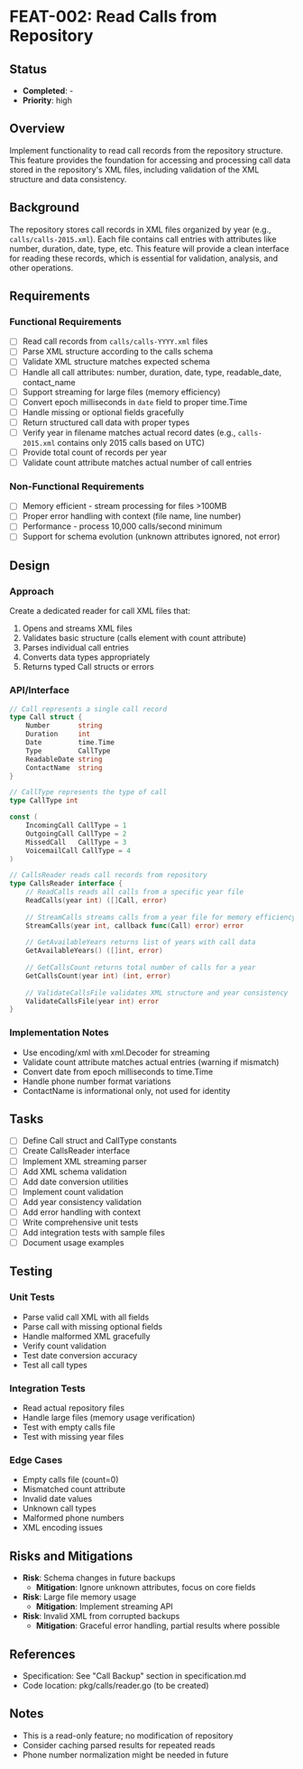# FEAT-002: Read Calls from Repository

## Status
- **Completed**: -
- **Priority**: high

## Overview
Implement functionality to read call records from the repository structure. This feature provides the foundation for accessing and processing call data stored in the repository's XML files, including validation of the XML structure and data consistency.

## Background
The repository stores call records in XML files organized by year (e.g., `calls/calls-2015.xml`). Each file contains call entries with attributes like number, duration, date, type, etc. This feature will provide a clean interface for reading these records, which is essential for validation, analysis, and other operations.

## Requirements
### Functional Requirements
- [ ] Read call records from `calls/calls-YYYY.xml` files
- [ ] Parse XML structure according to the calls schema
- [ ] Validate XML structure matches expected schema
- [ ] Handle all call attributes: number, duration, date, type, readable_date, contact_name
- [ ] Support streaming for large files (memory efficiency)
- [ ] Convert epoch milliseconds in `date` field to proper time.Time
- [ ] Handle missing or optional fields gracefully
- [ ] Return structured call data with proper types
- [ ] Verify year in filename matches actual record dates (e.g., `calls-2015.xml` contains only 2015 calls based on UTC)
- [ ] Provide total count of records per year
- [ ] Validate count attribute matches actual number of call entries

### Non-Functional Requirements
- [ ] Memory efficient - stream processing for files >100MB
- [ ] Proper error handling with context (file name, line number)
- [ ] Performance - process 10,000 calls/second minimum
- [ ] Support for schema evolution (unknown attributes ignored, not error)

## Design
### Approach
Create a dedicated reader for call XML files that:
1. Opens and streams XML files
2. Validates basic structure (calls element with count attribute)
3. Parses individual call entries
4. Converts data types appropriately
5. Returns typed Call structs or errors

### API/Interface
```go
// Call represents a single call record
type Call struct {
    Number       string
    Duration     int
    Date         time.Time
    Type         CallType
    ReadableDate string
    ContactName  string
}

// CallType represents the type of call
type CallType int

const (
    IncomingCall CallType = 1
    OutgoingCall CallType = 2
    MissedCall   CallType = 3
    VoicemailCall CallType = 4
)

// CallsReader reads call records from repository
type CallsReader interface {
    // ReadCalls reads all calls from a specific year file
    ReadCalls(year int) ([]Call, error)
    
    // StreamCalls streams calls from a year file for memory efficiency
    StreamCalls(year int, callback func(Call) error) error
    
    // GetAvailableYears returns list of years with call data
    GetAvailableYears() ([]int, error)
    
    // GetCallsCount returns total number of calls for a year
    GetCallsCount(year int) (int, error)
    
    // ValidateCallsFile validates XML structure and year consistency
    ValidateCallsFile(year int) error
}
```

### Implementation Notes
- Use encoding/xml with xml.Decoder for streaming
- Validate count attribute matches actual entries (warning if mismatch)
- Convert date from epoch milliseconds to time.Time
- Handle phone number format variations
- ContactName is informational only, not used for identity

## Tasks
- [ ] Define Call struct and CallType constants
- [ ] Create CallsReader interface
- [ ] Implement XML streaming parser
- [ ] Add XML schema validation
- [ ] Add date conversion utilities
- [ ] Implement count validation
- [ ] Add year consistency validation
- [ ] Add error handling with context
- [ ] Write comprehensive unit tests
- [ ] Add integration tests with sample files
- [ ] Document usage examples

## Testing
### Unit Tests
- Parse valid call XML with all fields
- Parse call with missing optional fields
- Handle malformed XML gracefully
- Verify count validation
- Test date conversion accuracy
- Test all call types

### Integration Tests
- Read actual repository files
- Handle large files (memory usage verification)
- Test with empty calls file
- Test with missing year files

### Edge Cases
- Empty calls file (count=0)
- Mismatched count attribute
- Invalid date values
- Unknown call types
- Malformed phone numbers
- XML encoding issues

## Risks and Mitigations
- **Risk**: Schema changes in future backups
  - **Mitigation**: Ignore unknown attributes, focus on core fields
- **Risk**: Large file memory usage
  - **Mitigation**: Implement streaming API
- **Risk**: Invalid XML from corrupted backups
  - **Mitigation**: Graceful error handling, partial results where possible

## References
- Specification: See "Call Backup" section in specification.md
- Code location: pkg/calls/reader.go (to be created)

## Notes
- This is a read-only feature; no modification of repository
- Consider caching parsed results for repeated reads
- Phone number normalization might be needed in future